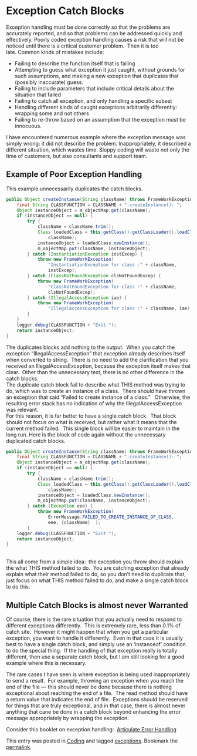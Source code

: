 #  Exception Catch Blocks

Exception handling must be done correctly so that the problems are accurately reported, and so that problems can be addressed quickly and effectively. Poorly coded exception handling causes a risk that will not be noticed until there is a critical customer problem.  Then it is too late. Common kinds of mistakes include:

*   Failing to describe the function itself that is failing
*   Attempting to guess what exception it just caught, without grounds for such assumptions, and making a new exception that duplicates that (possibly inaccurate) guess.
*   Failing to include parameters that include critical details about the situation that failed
*   Failing to catch all exception, and only handling a specific subset
*   Handling different kinds of caught exceptions arbitrarily differently: wrapping some and not others
*   Failing to re-throw based on an assumption that the exception must be innocuous.

I have encountered numerous example where the exception message was simply wrong: it did not describe the problem. Inappropriately, it described a different situation, which wastes time. Sloppy coding will waste not only the time of customers, but also consultants and support team.

## Example of Poor Exception Handling

This example unnecessarily duplicates the catch blocks.

```java
public Object createInstance(String className) throws FrameWorkException {
    final String CLASSFUNCTION = CLASSNAME + ".createInstance(): ";
    Object instanceObject = m_objectMap.get(className);
    if (instanceObject == null) {
        try {
            className = className.trim();
            Class loadedClass = this.getClass().getClassLoader().loadClass(
                className);
            instanceObject = loadedClass.newInstance();
            m_objectMap.put(className, instanceObject);
        } catch (InstantiationException instExcep) {
            throw new FrameWorkException(
                "InstantiationException for class :" + className,
                instExcep);
        } catch (ClassNotFoundException clsNotFoundExcep) {
            throw new FrameWorkException(
                "ClassNotFoundException for class :" + className,
                clsNotFoundExcep);
        } catch (IllegalAccessException iae) {
            throw new FrameWorkException(
                "IllegalAccessException for class :" + className, iae);
        }
    }
    logger.debug(CLASSFUNCTION + "Exit ");
    return instanceObject;
}
```


The duplicates blocks add nothing to the output.  When you catch the exception “IllegalAccessException” that exception already describes itself when converted to string.  There is no need to add the clarification that you received an IllegalAccessException, because the exception itself makes that clear.  Other than the unnecessary text, there is no other difference in the catch blocks.  
The duplicate catch block fail to describe what THIS method was trying to do, which was to create an instance of a class.  There should have thrown an exception that said “Failed to create instance of a class.”   Otherwise, the resulting error stack has no indication of why the IllegalAccessException was relevant.  
For this reason, it is far better to have a single catch block.  That block should not focus on what is received, but rather what it means that the current method failed.  This single block will be easier to maintain in the long run. Here is the block of code again without the unnecessary duplicated catch blocks.

```java
public Object createInstance(String className) throws FrameWorkException {
    final String CLASSFUNCTION = CLASSNAME + ".createInstance(): ";
    Object instanceObject = m_objectMap.get(className);
    if (instanceObject == null) {
        try {
            className = className.trim();
            Class loadedClass = this.getClass().getClassLoader().loadClass(
                className);
            instanceObject = loadedClass.newInstance();
            m_objectMap.put(className, instanceObject);
        } catch (Exception eee) {
            throw new FrameWorkException(
                ErrorMessage.FAILED_TO_CREATE_INSTANCE_OF_CLASS,
                eee, {className}  );
        }
    logger.debug(CLASSFUNCTION + "Exit ");
    return instanceObject;
}
```


   
This all come from a simple idea:  the exception you throw should explain the what THIS method failed to do.  You are catching exception that already explain what their method failed to do, so you don’t need to duplicate that, just focus on what THIS method failed to do, and make a single catch block to do this.

## Multiple Catch Blocks is almost never Warranted

Of course, there is the rare situation that you actually need to respond to different exceptions differently.  This is extremely rare, less than 0.1% of catch site.  However it might happen that when you get a particular exception, you want to handle it differently.  Even in that case it is usually best to have a single catch block, and simply use an ‘instanceof’ condition to do the special thing.  If the handling of that exception really is totally different, then use a separate catch block, but I am still looking for a good example where this is necessary.  

The rare cases I have seen is where exception is being used inappropriately to send a result.  For example, throwing an exception when you reach the end of the file — this should never be done because there is nothing exceptional about reaching the end of a file.  The read method should have a return value that indicates the end of file.  Exceptions should be reserved for things that are truly exceptional, and in that case, there is almost never anything that cane be done in a catch block beyond enhancing the error message appropriately by wrapping the exception. 
 
Consider this booklet on exception handling:  [Articulate Error Handling](http://www.lulu.com/product/paperback/articulate-error-handling/2612130)

This entry was posted in [Coding](https://agiletribe.purplehillsbooks.com/category/coding/) and tagged [exceptions](https://agiletribe.purplehillsbooks.com/tag/exceptions/). Bookmark the [permalink](https://agiletribe.purplehillsbooks.com/2011/10/01/3-exception-catch-blocks/ "Permalink to #3 Exception Catch Blocks").